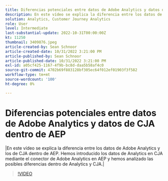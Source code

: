 ```yaml
---
title: Diferencias potenciales entre datos de Adobe Analytics y datos de CJA dentro de AEP
description: En este vídeo se explica la diferencia entre los datos de Adobe Analytics y los de CJA dentro de AEP. Hemos introducido los datos de Analytics en CJA mediante el conector de Adobe Analytics en AEP y hemos analizado las posibles diferencias dentro de Analytics y CJA.
solution: Analytics, Customer Journey Analytics
role: User
level: Intermediate
last-substantial-update: 2022-10-31T00:00:00Z
kt: 11250
thumbnail: 3409876.jpeg
article-created-by: Sean Schnoor
article-created-date: 10/31/2022 3:21:00 PM
article-published-by: Sean Schnoor
article-published-date: 10/31/2022 3:21:00 PM
exl-id: a05cf425-1167-4f9b-bc8d-daa5b58af4c0
source-git-commit: 4702b69f883128bf305ec64f012ef01903f3f582
workflow-type: tm+mt
source-wordcount: '100'
ht-degree: 0%

---
```


# Diferencias potenciales entre datos de Adobe Analytics y datos de CJA dentro de AEP

|En este vídeo se explica la diferencia entre los datos de Adobe Analytics y los de CJA dentro de AEP. Hemos introducido los datos de Analytics en CJA mediante el conector de Adobe Analytics en AEP y hemos analizado las posibles diferencias dentro de Analytics y CJA.|

>[!VIDEO](https://video.tv.adobe.com/v/3409876/?quality=12&learn=on)

